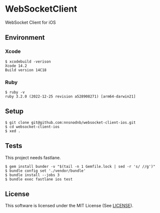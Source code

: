 # WebSocketClient

WebSocket Client for iOS

## Environment

### Xcode

```command
$ xcodebuild -verison
Xcode 14.2
Build version 14C18
```

### Ruby

```command
$ ruby -v
ruby 3.2.0 (2022-12-25 revision a528908271) [arm64-darwin21]
```

## Setup

```command
$ git clone git@github.com:nnsnodnb/websocket-client-ios.git
$ cd websocket-client-ios
$ xed .
```

## Tests

This project needs fastlane.

```command
$ gem install bunder -v "$(tail -n 1 Gemfile.lock | sed -r 's/ //g')"
$ bundle config set './vendor/bundle'
$ bundle install --jobs 3
$ bundle exec fastlane ios test
```

## License

This software is licensed under the MIT License (See [LICENSE](LICENSE)).
